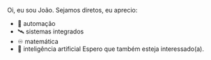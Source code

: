 Oi, eu sou João. Sejamos diretos, eu aprecio:
- 🤖 automação
- 🛰️ sistemas integrados
- ♾️ matemática
- 🥸 inteligência artificial
Espero que também esteja interessado(a).
